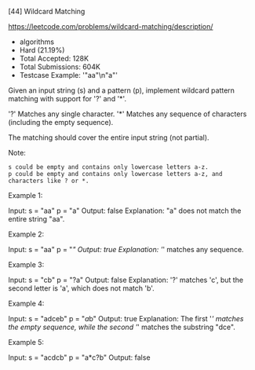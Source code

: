 [44] Wildcard Matching  

https://leetcode.com/problems/wildcard-matching/description/

* algorithms
* Hard (21.19%)
* Total Accepted:    128K
* Total Submissions: 604K
* Testcase Example:  '"aa"\n"a"'

Given an input string (s) and a pattern (p), implement wildcard pattern matching with support for '?' and '*'.


'?' Matches any single character.
'*' Matches any sequence of characters (including the empty sequence).


The matching should cover the entire input string (not partial).

Note:


	s could be empty and contains only lowercase letters a-z.
	p could be empty and contains only lowercase letters a-z, and characters like ? or *.


Example 1:


Input:
s = "aa"
p = "a"
Output: false
Explanation: "a" does not match the entire string "aa".


Example 2:


Input:
s = "aa"
p = "*"
Output: true
Explanation: '*' matches any sequence.


Example 3:


Input:
s = "cb"
p = "?a"
Output: false
Explanation: '?' matches 'c', but the second letter is 'a', which does not match 'b'.


Example 4:


Input:
s = "adceb"
p = "*a*b"
Output: true
Explanation: The first '*' matches the empty sequence, while the second '*' matches the substring "dce".


Example 5:


Input:
s = "acdcb"
p = "a*c?b"
Output: false


